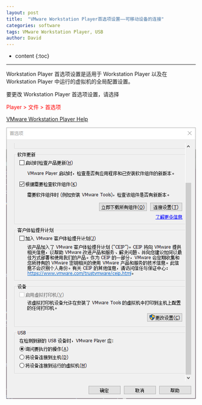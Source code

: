 ```yaml
---
layout: post
title:  "VMware Workstation Player首选项设置——可移动设备的连接"
categories: software
tags: VMware Workstation Player, USB
author: David
---
```


* content
{:toc}

---

Workstation Player 首选项设置是适用于 Workstation Player 以及在 Workstation Player 中运行的虚拟机的全局配置设置。

要更改 Workstation Player 首选项设置，请选择 

<font color=red>Player > 文件 > 首选项</font> 

[VMware Workstation Player Help](https://docs.vmware.com/cn/VMware-Workstation-Player-for-Windows/15.0/com.vmware.player.win.using.doc/GUID-C70F2B15-66F1-4EC9-BAA5-CE5FBD885AF8.html)

![VMware Workstation 15 Player首选项设置](https://github.com/titron/titron.github.io/raw/master/img/2021-05-08-vmware_wrkstation_player_default_settings.png) 

